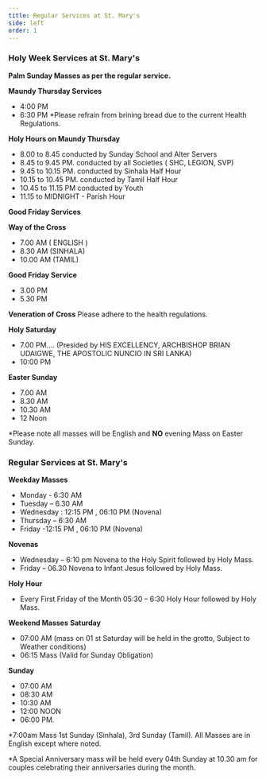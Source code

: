 ```yaml
---
title: Regular Services at St. Mary's
side: left
order: 1
---
```

### Holy Week Services at St. Mary's
**Palm Sunday Masses as per the regular service.**

**Maundy Thursday  Services**
* 4:00 PM
* 6:30 PM
*Please refrain from brining bread due to the current Health Regulations. 

**Holy Hours on Maundy Thursday**
* 8.00 to 8.45 conducted by Sunday School and Alter Servers 
* 8.45 to 9.45 PM. conducted by all Societies ( SHC, LEGION, SVP)
* 9.45 to 10.15 PM. conducted by Sinhala Half Hour 
* 10.15 to 10.45 PM. conducted by Tamil Half Hour
* 1O.45 to 11.15 PM conducted by Youth
* 11.15 to MIDNIGHT - Parish Hour

**Good Friday Services**

**Way of the Cross** 
 * 7.00 AM  ( ENGLISH )
 * 8.30 AM (SINHALA) 
 * 10.00 AM  (TAMIL) 

**Good Friday Service** 
* 3.00 PM 
* 5.30 PM

**Veneration of Cross**
Please adhere to the health regulations. 

**Holy Saturday**
* 7.00 PM.... (Presided by HIS EXCELLENCY, ARCHBISHOP BRIAN UDAIGWE, THE APOSTOLIC NUNCIO IN SRI LANKA) 
* 10:00 PM

**Easter Sunday**
* 7.00 AM
* 8.30 AM 
* 10.30 AM
* 12 Noon

*Please note all masses will be English and **NO** evening Mass on Easter Sunday. 

### Regular Services at St. Mary's

**Weekday Masses**
* Monday - 6:30 AM
* Tuesday – 6.30 AM
* Wednesday : 12:15 PM , 06:10 PM (Novena)
* Thursday – 6:30 AM
* Friday -12:15 PM , 06:10 PM (Novena)

**Novenas**

* Wednesday – 6:10 pm Novena to the Holy Spirit followed by Holy Mass.
* Friday – 06.30 Novena to Infant Jesus followed by Holy Mass.

**Holy Hour** 

* Every First Friday of the Month 05:30 – 6:30 Holy Hour followed by Holy Mass.

**Weekend Masses**
**Saturday**

* 07:00 AM (mass on 01 st Saturday will be held in the grotto, Subject to Weather conditions)
* 06:15 Mass (Valid for Sunday Obligation)

**Sunday**

* 07:00 AM
* 08:30 AM
* 10:30 AM
* 12:00 NOON
* 06:00 PM.

*7:00am Mass 1st Sunday (Sinhala), 3rd Sunday (Tamil). All Masses are in English except where noted. 

*A Special Anniversary mass will be held every 04th Sunday at 10.30 am for couples celebrating their anniversaries during the month.
